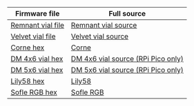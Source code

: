 | Firmware file           | Full source |
| --------------| ----------- |
|[Remnant vial file ](https://github.com/ergohaven/vial-qmk/releases)|[Remnant vial source](https://github.com/ergohaven/vial-qmk/tree/vial/keyboards/ergohaven/remnant/keymaps/vial)|  
|[Velvet vial file ](https://github.com/ergohaven/keymap_hub/tree/main/velvet)|[Velvet vial source](https://github.com/ergohaven/vial-qmk/tree/vial/keyboards/ergohaven/velvet/keymaps/vial) |
|[Corne hex](https://github.com/ergohaven/keymap_hub/tree/main/corne)| [Corne](https://github.com/ergohaven/qmk_firmware/tree/master/keyboards/crkbd/keymaps/eh) | 
|[DM 4x6 vial hex](https://github.com/ergohaven/keymap_hub/tree/main/dm-4x6)| [DM 4x6 vial source (RPi Pico only)](https://github.com/ergohaven/vial-qmk/tree/vial/keyboards/ergohaven/4x6/keymaps/vial) |
|[DM 5x6 vial hex ](https://github.com/ergohaven/keymap_hub/tree/main/dm-5x6)|[DM 5x6 vial source (RPi Pico only)](https://github.com/ergohaven/vial-qmk/tree/vial/keyboards/ergohaven/dm5x6/keymaps/vial) |
|[Lily58 hex](https://github.com/ergohaven/keymap_hub/tree/main/lily58)| [Lily58](https://github.com/ergohaven/qmk_firmware/tree/master/keyboards/lily58/keymaps/eh) |
|[Sofle RGB hex](https://github.com/ergohaven/keymap_hub/tree/main/sofle)| [Sofle RGB](https://github.com/ergohaven/qmk_firmware/tree/master/keyboards/sofle/keymaps/ehrgb) |
